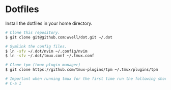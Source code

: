 # Dotfiles
Install the dotfiles in your home directory.

```bash
# Clone this repository.
$ git clone git@github.com:wvell/dot.git ~/.dot

# Symlink the config files.
$ ln -sfv ~/.dot/nvim ~/.config/nvim
$ ln -sfv ~/.dot/tmux.conf ~/.tmux.conf

# Clone tpm (tmux plugin manager)
$ git clone https://github.com/tmux-plugins/tpm ~/.tmux/plugins/tpm

# Important when running tmux for the first time run the following shortcuts to install the plugins.
# C-a I
```

